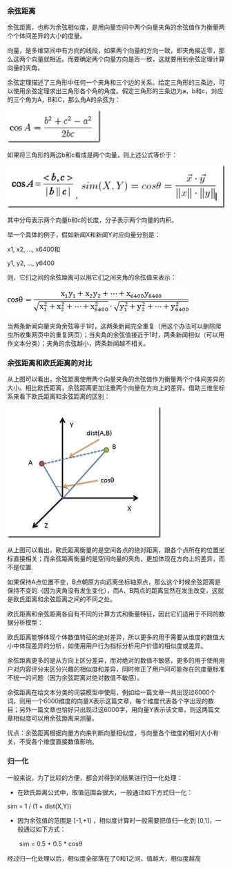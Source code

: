 ### 余弦距离

余弦距离，也称为余弦相似度，是用向量空间中两个向量夹角的余弦值作为衡量两个个体间差异的大小的度量。

向量，是多维空间中有方向的线段，如果两个向量的方向一致，即夹角接近零，那么这两个向量就相近。而要确定两个向量方向是否一致，这就要用到余弦定理计算向量的夹角。

余弦定理描述了三角形中任何一个夹角和三个边的关系。给定三角形的三条边，可以使用余弦定理求出三角形各个角的角度。假定三角形的三条边为a，b和c，对应的三个角为A，B和C，那么角A的余弦为：

![欧式距离](../../images/余弦相似度1.jpg)

如果将三角形的两边b和c看成是两个向量，则上述公式等价于：

![欧式距离](../../images/余弦相似度2.jpg)

其中分母表示两个向量b和c的长度，分子表示两个向量的内积。

举一个具体的例子，假如新闻X和新闻Y对应向量分别是：

x1, x2, ..., x6400和

y1, y2, ..., y6400

则，它们之间的余弦距离可以用它们之间夹角的余弦值来表示：

![欧式距离](../../images/余弦相似度3.gif)

当两条新闻向量夹角余弦等于1时，这两条新闻完全重复（用这个办法可以删除爬虫所收集网页中的重复网页）；当夹角的余弦值接近于1时，两条新闻相似（可以用作文本分类）；夹角的余弦越小，两条新闻越不相关。

### 余弦距离和欧氏距离的对比

从上图可以看出，余弦距离使用两个向量夹角的余弦值作为衡量两个个体间差异的大小。相比欧氏距离，余弦距离更加注重两个向量在方向上的差异。借助三维坐标系来看下欧氏距离和余弦距离的区别：

![欧式距离](../../images/余弦相似度4.jpg)

从上图可以看出，欧氏距离衡量的是空间各点的绝对距离，跟各个点所在的位置坐标直接相关；而余弦距离衡量的是空间向量的夹角，更加体现在方向上的差异，而不是位置.

如果保持A点位置不变，B点朝原方向远离坐标轴原点，那么这个时候余弦距离是保持不变的（因为夹角没有发生变化），而A、B两点的距离显然在发生改变，这就是欧氏距离和余弦距离之间的不同之处。

欧氏距离和余弦距离各自有不同的计算方式和衡量特征，因此它们适用于不同的数据分析模型：

欧氏距离能够体现个体数值特征的绝对差异，所以更多的用于需要从维度的数值大小中体现差异的分析，如使用用户行为指标分析用户价值的相似度或差异。

余弦距离更多的是从方向上区分差异，而对绝对的数值不敏感，更多的用于使用用户对内容评分来区分兴趣的相似度和差异，同时修正了用户间可能存在的度量标准不统一的问题（因为余弦距离对绝对数值不敏感）。

余弦距离在给文本分类的词袋模型中使用，例如给一篇文章一共出现过6000个词，则用一个6000维度的向量X表示这篇文章，每个维度代表各个字出现的数目；另外一篇文章也恰好只出现过这6000字，用向量Y表示该文章，则这两篇文章相似度可以用余弦距离来测量。

优点：余弦距离根据向量方向来判断向量相似度，与向量各个维度的相对大小有关，不受各个维度直接数值影响。


### 归一化

一般来说，为了比较的方便，都会对得到的结果进行归一化处理：

- 在欧氏距离公式中，取值范围会很大，一般通过如下方式归一化：

sim = 1 / (1 + dist(X,Y))

- 因为余弦值的范围是 [-1,+1] ，相似度计算时一般需要把值归一化到 [0,1]，一般通过如下方式：

　　sim = 0.5 + 0.5 * cosθ

经过归一化处理以后，相似度全部落在了0和1之间，值越大，相似度越高